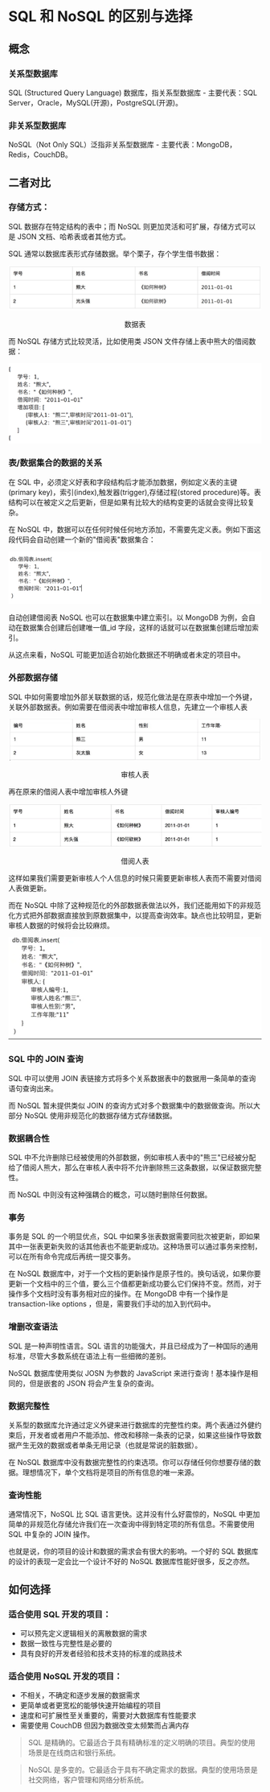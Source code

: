 # SQL 和 NoSQL 的区别与选择

## 概念

### 关系型数据库

SQL (Structured Query Language) 数据库，指关系型数据库 - 主要代表：SQL Server，Oracle，MySQL(开源)，PostgreSQL(开源)。

### 非关系型数据库

NoSQL（Not Only SQL）泛指非关系型数据库 - 主要代表：MongoDB，Redis，CouchDB。

## 二者对比

### 存储方式：

SQL 数据存在特定结构的表中；而 NoSQL 则更加灵活和可扩展，存储方式可以是 JSON 文档、哈希表或者其他方式。

SQL 通常以数据库表形式存储数据。举个栗子，存个学生借书数据：

![nosql_01](./images/nosql_01.png)<center>数据表</center>

而 NoSQL 存储方式比较灵活，比如使用类 JSON 文件存储上表中熊大的借阅数据：

![nosql_02](./images/nosql_02.png)

### 表/数据集合的数据的关系

在 SQL 中，必须定义好表和字段结构后才能添加数据，例如定义表的主键(primary key)，索引(index),触发器(trigger),存储过程(stored procedure)等。表结构可以在被定义之后更新，但是如果有比较大的结构变更的话就会变得比较复杂。

在 NoSQL 中，数据可以在任何时候任何地方添加，不需要先定义表。例如下面这段代码会自动创建一个新的"借阅表"数据集合：

![nosql_03](./images/nosql_03.png)

自动创建借阅表 NoSQL 也可以在数据集中建立索引。以 MongoDB 为例，会自动在数据集合创建后创建唯一值\_id 字段，这样的话就可以在数据集创建后增加索引。

从这点来看，NoSQL 可能更加适合初始化数据还不明确或者未定的项目中。

### 外部数据存储

SQL 中如何需要增加外部关联数据的话，规范化做法是在原表中增加一个外键，关联外部数据表。例如需要在借阅表中增加审核人信息，先建立一个审核人表

![nosql_04](./images/nosql_04.png)<center>审核人表</center>

再在原来的借阅人表中增加审核人外键

![nosql_05](./images/nosql_05.png)<center>借阅人表</center>

这样如果我们需要更新审核人个人信息的时候只需要更新审核人表而不需要对借阅人表做更新。

而在 NoSQL 中除了这种规范化的外部数据表做法以外，我们还能用如下的非规范化方式把外部数据直接放到原数据集中，以提高查询效率。缺点也比较明显，更新审核人数据的时候将会比较麻烦。

![nosql_06](./images/nosql_06.png)

### SQL 中的 JOIN 查询

SQL 中可以使用 JOIN 表链接方式将多个关系数据表中的数据用一条简单的查询语句查询出来。

而 NoSQL 暂未提供类似 JOIN 的查询方式对多个数据集中的数据做查询。所以大部分 NoSQL 使用非规范化的数据存储方式存储数据。

### 数据耦合性

SQL 中不允许删除已经被使用的外部数据，例如审核人表中的"熊三"已经被分配给了借阅人熊大，那么在审核人表中将不允许删除熊三这条数据，以保证数据完整性。

而 NoSQL 中则没有这种强耦合的概念，可以随时删除任何数据。

### 事务

事务是 SQL 的一个明显优点，SQL 中如果多张表数据需要同批次被更新，即如果其中一张表更新失败的话其他表也不能更新成功。这种场景可以通过事务来控制，可以在所有命令完成后再统一提交事务。

在 NoSQL 数据库中，对于一个文档的更新操作是原子性的。换句话说，如果你要更新一个文档中的三个值，要么三个值都更新成功要么它们保持不变。然而，对于操作多个文档时没有事务相对应的操作。在 MongoDB 中有一个操作是 transaction-like options ，但是，需要我们手动的加入到代码中。

### 增删改查语法

SQL 是一种声明性语言。SQL 语言的功能强大，并且已经成为了一种国际的通用标准，尽管大多数系统在语法上有一些细微的差别。

NoSQL 数据库使用类似 JOSN 为参数的 JavaScript 来进行查询！基本操作是相同的，但是嵌套的 JSON 将会产生复杂的查询。

### 数据完整性

关系型的数据库允许通过定义外键来进行数据库的完整性约束。两个表通过外健约束后，开发者或者用户不能添加、修改和移除一条表的记录，如果这些操作导致数据产生无效的数据或者单条无用记录（也就是常说的脏数据）。

在 NoSQL 数据库中没有数据完整性的约束选项。你可以存储任何你想要存储的数据。理想情况下，单个文档将是项目的所有信息的唯一来源。

### 查询性能

通常情况下，NoSQL 比 SQL 语言更快。这并没有什么好震惊的，NoSQL 中更加简单的非规范化存储允许我们在一次查询中得到特定项的所有信息。不需要使用 SQL 中复杂的 JOIN 操作。

也就是说，你的项目的设计和数据的需求会有很大的影响。一个好的 SQL 数据库的设计的表现一定会比一个设计不好的 NoSQL 数据库性能好很多，反之亦然。

## 如何选择

### 适合使用 SQL 开发的项目：

- 可以预先定义逻辑相关的离散数据的需求
- 数据一致性与完整性是必要的
- 具有良好的开发者经验和技术支持的标准的成熟技术

### 适合使用 NoSQL 开发的项目：

- 不相关，不确定和逐步发展的数据需求
- 更简单或者更宽松的能够快速开始编程的项目
- 速度和可扩展性至关重要的，需要对大数据库有性能要求
- 需要使用 CouchDB 但因为数据改变太频繁而占满内存

> SQL 是精确的。它最适合于具有精确标准的定义明确的项目。典型的使用场景是在线商店和银行系统。

> NoSQL 是多变的。它最适合于具有不确定需求的数据。典型的使用场景是社交网络，客户管理和网络分析系统。
